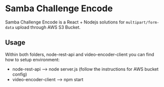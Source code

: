 # Samba Challenge Encode

Samba Challenge Encode is a React + Nodejs solutions for `multipart/form-data` upload through AWS S3 Bucket.


## Usage

Within both folders, node-rest-api and video-encoder-client you can find how to setup environment:

- node-rest-api --> node server.js (follow the instructions for AWS bucket config)
- video-encoder-client --> npm start